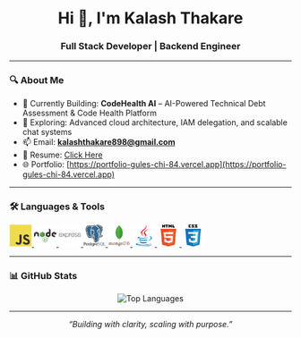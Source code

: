 <h1 align="center">Hi 👋, I'm Kalash Thakare</h1>
<h3 align="center">Full Stack Developer | Backend Engineer </h3>

---

### 🔍 About Me

- 🔭 Currently Building: **CodeHealth AI** – AI-Powered Technical Debt Assessment & Code Health Platform  
- 🌱 Exploring: Advanced cloud architecture, IAM delegation, and scalable chat systems  
- 📫 Email: **kalashthakare898@gmail.com**  
- 📄 Resume: [Click Here](https://portfolio-gules-chi-84.vercel.app/resume/resume.pdf)  
- 🌐 Portfolio: [https://portfolio-gules-chi-84.vercel.app](https://portfolio-gules-chi-84.vercel.app)

---

### 🛠️ Languages & Tools

<p align="left">
  <a href="https://developer.mozilla.org/en-US/docs/Web/JavaScript" target="_blank">
    <img src="https://raw.githubusercontent.com/devicons/devicon/master/icons/javascript/javascript-original.svg" alt="JavaScript" width="40" height="40"/>
  </a>
  <a href="https://nodejs.org" target="_blank">
    <img src="https://raw.githubusercontent.com/devicons/devicon/master/icons/nodejs/nodejs-original-wordmark.svg" alt="Node.js" width="40" height="40"/>
  </a>
  <a href="https://expressjs.com" target="_blank">
    <img src="https://raw.githubusercontent.com/devicons/devicon/master/icons/express/express-original-wordmark.svg" alt="Express.js" width="40" height="40"/>
  </a>
  <a href="https://www.postgresql.org" target="_blank">
    <img src="https://raw.githubusercontent.com/devicons/devicon/master/icons/postgresql/postgresql-original-wordmark.svg" alt="PostgreSQL" width="40" height="40"/>
  </a>
  <a href="https://www.mongodb.com" target="_blank">
  <img src="https://raw.githubusercontent.com/devicons/devicon/master/icons/mongodb/mongodb-original-wordmark.svg" alt="MongoDB" width="40" height="40"/>
</a>

  <a href="https://www.java.com" target="_blank">
    <img src="https://raw.githubusercontent.com/devicons/devicon/master/icons/java/java-original.svg" alt="Java" width="40" height="40"/>
  </a>
  <a href="https://www.w3.org/html/" target="_blank">
    <img src="https://raw.githubusercontent.com/devicons/devicon/master/icons/html5/html5-original-wordmark.svg" alt="HTML5" width="40" height="40"/>
  </a>
  <a href="https://www.w3schools.com/css/" target="_blank">
    <img src="https://raw.githubusercontent.com/devicons/devicon/master/icons/css3/css3-original-wordmark.svg" alt="CSS3" width="40" height="40"/>
  </a>
</p>

---

### 📊 GitHub Stats

<p align="center">
  <img src="https://github-readme-stats.vercel.app/api/top-langs?username=kalashthakare&show_icons=true&locale=en&layout=compact" alt="Top Languages" />
</p>

---

<p align="center"><i>“Building with clarity, scaling with purpose.”</i></p>

